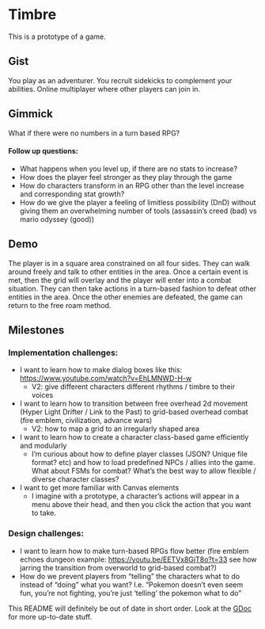 # Timbre
This is a prototype of a game.

## Gist
You play as an adventurer. You recruit sidekicks to complement your abilities. Online multiplayer where other players can join in.

## Gimmick
What if there were no numbers in a turn based RPG?

#### Follow up questions:
- What happens when you level up, if there are no stats to increase?
- How does the player feel stronger as they play through the game
- How do characters transform in an RPG other than the level increase and corresponding stat growth?
- How do we give the player a feeling of limitless possibility (DnD) without giving them an overwhelming number of tools (assassin’s creed (bad) vs mario odyssey (good))

## Demo

The player is in a square area constrained on all four sides. They can walk around freely and talk to other entities in the area.
Once a certain event is met, then the grid will overlay and the player will enter into a combat situation. They can then take actions in a turn-based fashion to defeat other entities in the area. Once the other enemies are defeated, the game can return to the free roam method.

## Milestones

### Implementation challenges:

- I want to learn how to make dialog boxes like this: https://www.youtube.com/watch?v=EhLMNWD-H-w
  - V2: give different characters different rhythms / timbre to their voices
- I want to learn how to transition between free overhead 2d movement (Hyper Light Drifter / Link to the Past) to grid-based overhead combat (fire emblem, civilization, advance wars)
  - V2: how to map a grid to an irregularly shaped area
- I want to learn how to create a character class-based game efficiently and modularly
  - I’m curious about how to define player classes (JSON? Unique file format? etc) and how to load predefined NPCs / allies into the game. What about FSMs for combat? What’s the best way to allow flexible / diverse character classes?
- I want to get more familiar with Canvas elements
  - I imagine with a prototype, a character’s actions will appear in a menu above their head, and then you click the action that you want to take.

### Design challenges:
- I want to learn how to make turn-based RPGs flow better (fire emblem echoes dungeon example: https://youtu.be/EETVx8GjT8o?t=33 see how jarring the transition from overworld to grid-based combat?)
- How do we prevent players from “telling” the characters what to do instead of “doing” what you want? I.e. “Pokemon doesn’t even seem fun, you’re not fighting, you’re just ‘telling’ the pokemon what to do”

This README will definitely be out of date in short order. Look at the [GDoc](https://docs.google.com/document/d/1zEJ7_WDPccM0XzXekxrwy5Qn5Qpw6JL8mXUtrWVweAk/edit?usp=sharing) for more up-to-date stuff.
